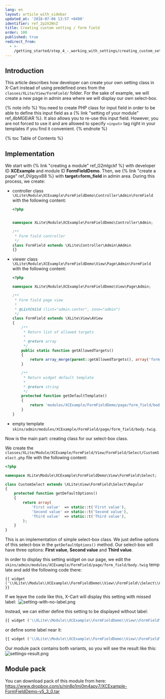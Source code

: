 ```yaml
---
lang: en
layout: article_with_sidebar
updated_at: '2018-07-06 13:57 +0400'
identifier: ref_2p2X2NnZ
title: Creating custom setting / form field
order: 100
published: true
redirect_from:
  - >-
    /getting_started/step_4_-_working_with_settings/creating_custom_setting_class.html
---
```

## Introduction

This article describes how developer can create your own setting class in X-Cart instead of using predefined ones from the `classes/XLite/View/FormField/` folder. For the sake of example, we will create a new page in admin area where we will display our own select-box.

{% note info %}
You need to create PHP class for input field in order to be able to define this input field as a {% link "setting of your module" ref_4bMGEiAR %}. It also allows you to re-use this input field. However, you are not forced to use it and are allowed to specify `<input>` tag right in your templates if you find it convenient.
{% endnote %}

{% toc Table of Contents %}

## Implementation

We start with {% link "creating a module" ref_G2mlgckf %} with developer ID **XCExample** and module ID **FormFieldDemo**. Then, we {% link "create a page" ref_0VgqyxB8 %} with **target=form_field** in admin area. During this process, we create:

* controller class `\XLite\Module\XCExample\FormFieldDemo\Controller\Admin\FormField` with the following content:

	```php
    <?php


	namespace XLite\Module\XCExample\FormFieldDemo\Controller\Admin;

	/**
	 * Form field controller
	 */
	class FormField extends \XLite\Controller\Admin\AAdmin
	{}
    ```
* viewer class `\XLite\Module\XCExample\FormFieldDemo\View\Page\Admin\FormField` with the following content:

    ```php
    <?php

    namespace XLite\Module\XCExample\FormFieldDemo\View\Page\Admin;

    /**
     * Form field page view
     *
     * @ListChild (list="admin.center", zone="admin")
     */
    class FormField extends \XLite\View\AView
    {
        /**
         * Return list of allowed targets
         *
         * @return array
         */
        public static function getAllowedTargets()
        {
            return array_merge(parent::getAllowedTargets(), array('form_field'));
        }

        /**
         * Return widget default template
         *
         * @return string
         */
        protected function getDefaultTemplate()
        {
            return 'modules/XCExample/FormFieldDemo/page/form_field/body.twig';
        }
    }
    ```

* empty template `skins/admin/modules/XCExample/FormField/page/form_field/body.twig`.

Now is the main part: creating class for our select-box class.

We create the `classes/XLite/Module/XCExample/FormField/View/FormField/Select/CustomSelect.php` file with the following content: 

```php
<?php

namespace XLite\Module\XCExample\FormFieldDemo\View\FormField\Select;

class CustomSelect extends \XLite\View\FormField\Select\Regular
{
    protected function getDefaultOptions()
    {
        return array(
            'First value'  => static::t('First value'),
            'Second value' => static::t('Second value'),
            'Third value'  => static::t('Third value'),
        );
    }
}
```

This is an implementation of simple select-box class. We just define options of this select-box in the `getDefaultOptions()` method. Our select-box will have three options: **First value**, **Second value** and **Third value**.

In order to display this setting widget on our page, we edit the `skins/admin/modules/XCExample/FormField/page/form_field/body.twig` template and add the following code there: 

```twig
{{ widget ('\\XLite\\Module\\XCExample\\FormFieldDemo\\View\\FormField\\Select\\CustomSelect') }}
```

If we leave the code like this, X-Cart will display this setting with missed label: 
![setting-with-no-label.png]({{site.baseurl}}/attachments/ref_2p2X2NnZ/setting-with-no-label.png)

Instead, we can either define this setting to be displayed without label: 

```php
{{ widget ('\\XLite\\Module\\XCExample\\FormFieldDemo\\View\\FormField\\Select\\CustomSelect', fieldOnly=true) }}
```

or define some label near it: 

```php
{{ widget ('\\XLite\\Module\\XCExample\\FormFieldDemo\\View\\FormField\\Select\\CustomSelect', label='Some label') }}
```

Our module pack contains both variants, so you will see the result like this:
![settings-result.png]({{site.baseurl}}/attachments/ref_2p2X2NnZ/settings-result.png)

## Module pack

You can download pack of this module from here: <https://www.dropbox.com/s/nin8p1mj0m4apy7/XCExample-FormFieldDemo-v5_3_0.tar>
